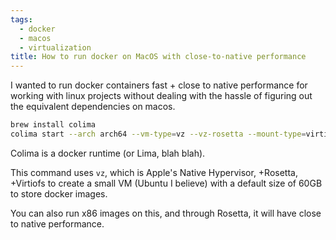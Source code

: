 ```yaml
---
tags:
  - docker
  - macos
  - virtualization
title: How to run docker on MacOS with close-to-native performance
---
```

I wanted to run docker containers fast + close to native performance for working with linux projects without dealing with the hassle of figuring out the equivalent dependencies on macos.

```sh
brew install colima
colima start --arch arch64 --vm-type=vz --vz-rosetta --mount-type=virtiofs
```

Colima is a docker runtime (or Lima, blah blah).

This command uses `vz`, which is Apple's Native Hypervisor, +Rosetta, +Virtiofs to create a small VM (Ubuntu I believe) with a default size of 60GB to store docker images.

You can also run x86 images on this, and through Rosetta, it will have close to native performance.